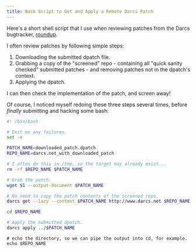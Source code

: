 ```yaml
---
title: Bash Script to Get and Apply a Remote Darcs Patch
---
```

Here's a short shell script that I use when reviewing patches from the Darcs
bugtracker, [roundup][1]. 

I often review patches by following simple steps:

1. Downloading the submitted dpatch file.
1. Grabbing a copy of the "screened" repo - containing all "quick sanity
   checked" submitted patches - and removing patches not in the dpatch's
   context.
1. Applying the dpatch. 

I can then check the implementation of the patch, and screen away!

Of course, I noticed myself redoing these three steps several times, before
*finally* submitting and hacking some bash:

```bash
#! /bin/bash

# Exit on any failures.
set -e

PATCH_NAME=downloaded_patch.dpatch
REPO_NAME=darcs.net_with_downloaded_patch

# I often do this in /tmp, so the target may already exist...
rm -rf $REPO_NAME $PATCH_NAME

# Grab the patch.
wget $1 --output-document $PATCH_NAME

# No need to copy the patch contents of the screened repo.
darcs get --lazy --context $PATCH_NAME http://www.darcs.net $REPO_NAME

cd $REPO_NAME

# Apply the submitted dpatch.
darcs apply ../$PATCH_NAME
```

    # echo the directory, so we can pipe the output into cd, for example.
    echo $REPO_NAME

[1]: http://bugs.darcs.net
